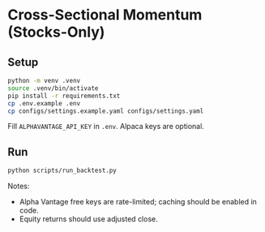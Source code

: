 # Cross-Sectional Momentum (Stocks-Only)

## Setup

```bash
python -m venv .venv
source .venv/bin/activate
pip install -r requirements.txt
cp .env.example .env
cp configs/settings.example.yaml configs/settings.yaml
```

Fill `ALPHAVANTAGE_API_KEY` in `.env`. Alpaca keys are optional.

## Run

```bash
python scripts/run_backtest.py
```

Notes:
- Alpha Vantage free keys are rate-limited; caching should be enabled in code.
- Equity returns should use adjusted close.

